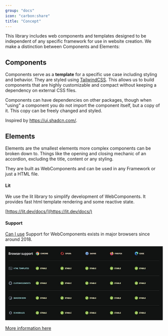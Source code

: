 ```yaml
---
group: "docs"
icon: "carbon:share"
title: "Concept"
---
```


This library includes web components and templates designed to be independent of any specific framework for use in website creation. We make a distinction between Components and Elements:

## Components

Components serve as a **template** for a specific use case including styling and behavior.
They are styled using [TailwindCSS](https://tailwindcss.com/). This allows us to build components that are highly customizable and compact without keeping a dependency on external CSS files.

Components can have dependencies on other packages, though when "using" a component you do not import the component itself, but a copy of it. This copy can be freely changed and styled.

Inspired by https://ui.shadcn.com/.

## Elements

Elements are the smallest elements more complex components can be broken down to. Things like the opening and closing mechanic of an accordion, excluding the title, content or any styling.

They are built as WebComponents and can be used in any Framework or just a HTML file.

#### Lit

We use the lit library to simplify development of WebComponents. It provides fast html template rendering and some reactive state.

[https://lit.dev/docs/](https://lit.dev/docs/)

#### Support

[Can I use](https://caniuse.com/mdn-api_window_customelements) Support for WebComponents exists in major browsers since around 2018.

![Support table](../../assets/support.jpg)

[More information here](https://www.webcomponents.org/)
